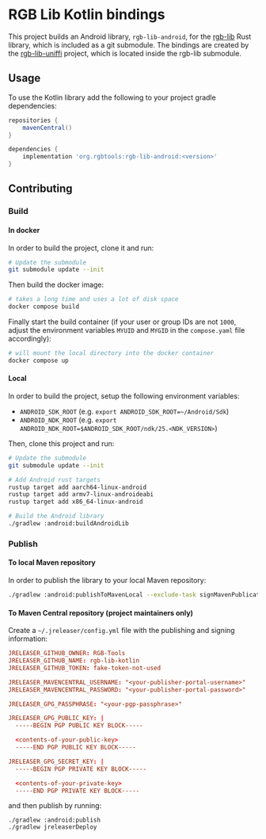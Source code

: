 # RGB Lib Kotlin bindings

This project builds an Android library, `rgb-lib-android`, for the [rgb-lib]
Rust library, which is included as a git submodule. The bindings are created by
the [rgb-lib-uniffi] project, which is located inside the rgb-lib submodule.

## Usage

To use the Kotlin library add the following to your project gradle dependencies:
```groovy
repositories {
    mavenCentral()
}

dependencies {
    implementation 'org.rgbtools:rgb-lib-android:<version>'
}
```

## Contributing

### Build

#### In docker

In order to build the project, clone it and run:
```bash
# Update the submodule
git submodule update --init
```

Then build the docker image:
```bash
# takes a long time and uses a lot of disk space
docker compose build
```

Finally start the build container (if your user or group IDs are not `1000`,
adjust the environment variables `MYUID` and `MYGID` in the `compose.yaml` file
accordingly):
```bash
# will mount the local directory into the docker container
docker compose up
```

#### Local

In order to build the project, setup the following environment variables:
- `ANDROID_SDK_ROOT` (e.g. `export ANDROID_SDK_ROOT=~/Android/Sdk`)
- `ANDROID_NDK_ROOT` (e.g. `export ANDROID_NDK_ROOT=$ANDROID_SDK_ROOT/ndk/25.<NDK_VERSION>`)

Then, clone this project and run:
```bash
# Update the submodule
git submodule update --init

# Add Android rust targets
rustup target add aarch64-linux-android
rustup target add armv7-linux-androideabi
rustup target add x86_64-linux-android

# Build the Android library
./gradlew :android:buildAndroidLib
```

### Publish

#### To local Maven repository

In order to publish the library to your local Maven repository:
```bash
./gradlew :android:publishToMavenLocal --exclude-task signMavenPublication
```

#### To Maven Central repository (project maintainers only)

Create a `~/.jreleaser/config.yml` file with the publishing and signing information:
```toml
JRELEASER_GITHUB_OWNER: RGB-Tools
JRELEASER_GITHUB_NAME: rgb-lib-kotlin
JRELEASER_GITHUB_TOKEN: fake-token-not-used

JRELEASER_MAVENCENTRAL_USERNAME: "<your-publisher-portal-username>"
JRELEASER_MAVENCENTRAL_PASSWORD: "<your-publisher-portal-password>"

JRELEASER_GPG_PASSPHRASE: "<your-pgp-passphrase>"

JRELEASER_GPG_PUBLIC_KEY: |
  -----BEGIN PGP PUBLIC KEY BLOCK-----

  <contents-of-your-public-key>
  -----END PGP PUBLIC KEY BLOCK-----

JRELEASER_GPG_SECRET_KEY: |
  -----BEGIN PGP PRIVATE KEY BLOCK-----

  <contents-of-your-private-key>
  -----END PGP PRIVATE KEY BLOCK-----
```
and then publish by running:
```shell
./gradlew :android:publish
./gradlew jreleaserDeploy
```


[rgb-lib]: https://github.com/RGB-Tools/rgb-lib
[rgb-lib-uniffi]: https://github.com/RGB-Tools/rgb-lib/tree/master/bindings/uniffi
